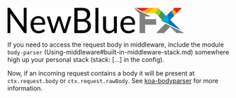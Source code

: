 [![NewBlueFX](img/NewBlueFX_logo.png)](Home.md)

If you need to access the request body in middleware, include the module `body-parser` (Using-middleware#built-in-middleware-stack.md) somewhere high up your personal stack (stack: [...] in the config). 

Now, if an incoming request contains a body it will be present at `ctx.request.body` or `ctx.request.rawBody`. See [koa-bodyparser](https://github.com/koajs/bodyparser) for more information.